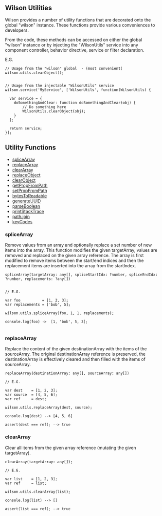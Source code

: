 ## Wilson Utilities

Wilson provides a number of utility functions that are decorated onto the global "wilson" instance. These
functions provide various conveniences to developers.

From the code, these methods can be accessed on either the global "wilson" instance or by injecting the "WilsonUtils"
service into any component controller, behavior directive, service or filter declaration.

E.G.

```
// Usage from the "wilson" global  - (most convenient)
wilson.utils.clearObject();

 
// Usage from the injectable "WilsonUtils" service
wilson.service('MyService', ['WilsonUtils', function(WilsonUtils) {
  
  var service = {
    doSomethingAndClear: function doSomethingAndClear(obj) {
        // Do something here
        WilsonUtils.clearObject(obj);
    }
  };
  
  return service;
}];

```

## Utility Functions

* [spliceArray](#splicearray)
* [replaceArray](#replacearray)
* [clearArray](#cleararray)
* [replaceObject](#replaceobject)
* [clearObject](#clearobject)
* [getPropFromPath](#getpropfrompath)
* [setPropFromPath](#setpropfrompath)
* [bytesToReadable](#bytestoreadable)
* [generateUUID](#generateuuid)
* [parseBoolean](#parseboolean)
* [printStackTrace](#printstacktrace)
* [path.join](#path.join)
* [keyCodes](#keycodes)


### spliceArray

Remove values from an array and optionally replace a set number of new items into the array. This function modifies
the given targetArray, values are removed and replaced on the given array reference. The array is first modified to 
remove items between the start/end indices and then the replacement items are inserted into the
array from the startIndex.

```
spliceArray(targetArray: any[], spliceStartIdx: ?number, spliceEndIdx: ?number, replacements: ?any[])
 

// E.G.
 
var foo          = [1, 2, 3];
var replacements = ['bob', 5];

wilson.utils.spliceArray(foo, 1, 1, replacements);

console.log(foo) ->  [1, 'bob', 5, 3];


```


### replaceArray

Replace the content of the given destinationArray with the items of the sourceArray. The original destinationArray 
reference is preserved, the destinationArray is effectively cleared and then filled with the items of sourceArray.

```
replaceArray(destinationArray: any[], sourceArray: any[])
 
// E.G.
 
var dest    = [1, 2, 3];
var source  = [4, 5, 6];
var ref     = dest;
 
wilson.utils.replaceArray(dest, source);
 
console.log(dest) --> [4, 5, 6]
 
assert(dest === ref); --> true

```


### clearArray

Clear all items from the given array reference (mutating the given targetArray).

```
clearArray(targetArray: any[]);
 
// E.G.
 
var list    = [1, 2, 3];
var ref     = list;
 
wilson.utils.clearArray(list);
 
console.log(list) --> []
 
assert(list === ref); --> true


```
